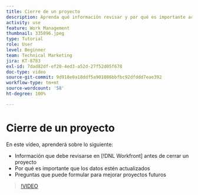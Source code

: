 ```yaml
---
title: Cierre de un proyecto
description: Aprenda qué información revisar y por qué es importante actualizar los datos en un proyecto antes de cerrarlo en  [!DNL  Workfront].
activity: use
feature: Work Management
thumbnail: 335096.jpeg
type: Tutorial
role: User
level: Beginner
team: Technical Marketing
jira: KT-8783
exl-id: 7dad82df-ef20-4ed3-a52d-27f52d05f678
doc-type: video
source-git-commit: 9d918e0a18ddf5a901086bbfbc92dfddd7eae392
workflow-type: tm+mt
source-wordcount: '58'
ht-degree: 100%

---
```


# Cierre de un proyecto

En este vídeo, aprenderá sobre lo siguiente:

* Información que debe revisarse en [!DNL Workfront] antes de cerrar un proyecto
* Por qué es importante que los datos estén actualizados
* Preguntas que puede formular para mejorar proyectos futuros

>[!VIDEO](https://video.tv.adobe.com/v/335096/?quality=12&learn=on)

<!---
This video is confusing. We have heard multiple complaints that it doesn't show how to actually change the project to Complete. "Change the project status to complete" covers the same material in more depth and clarity, so we've removed this tutorial from the TOC and redirected it's URL to point to "Change the project status to complete".
--->
